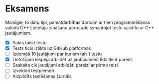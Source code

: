 # Eksamens
Mainīgie, to datu tipi, pamatdarbības darbam ar tiem programmēšanas valodā C++
Lietotāja zināšanu pārbaude izmantojot testu saistītu ar C++ jautājumiem.

- [x] Sākts taisīt testu
- [x] Tests ticis izlikts uz GitHub platformas
- [ ] Izdomāti 10 jautājumi par kuriem taisīt testu
- [x] Lietotājam iespēja atbildēt uz jautājumiem līdz tie ir pareizi
- [ ] Saskaita cik jautājumi atbildēti pareizi ar pirmo reizi
- [ ] Izveidoti testpiemēri
- [ ] Aizpildīts testēšanas žurnāls
